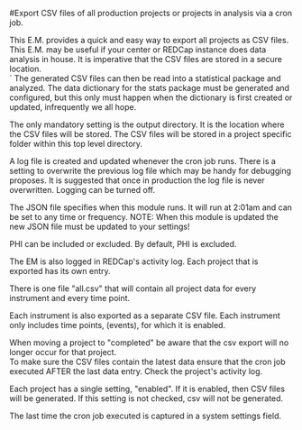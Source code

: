 #Export CSV files of all production projects or projects in analysis via a cron job.

This E.M. provides a quick and easy way to export all projects as CSV files.  This E.M. may be useful if your center or REDCap instance
does data analysis in house.  It is imperative that the CSV files are stored in a secure location.  
`
The generated CSV files can then be read into a statistical package and analyzed. The data dictionary for the stats
package must be generated and configured, but this only must happen when the dictionary is first created or updated, infrequently we all hope.

The only mandatory setting is the output directory.  It is the location where the CSV files will be stored. The CSV files will be stored in a project specific folder within this top level directory.

A log file is created and updated whenever the cron job runs. There is a setting to overwrite the previous log file which may be handy for debugging proposes. It is suggested that once in production the log file is never overwritten.
Logging can be turned off.

The JSON file specifies when this module runs.  It will run at 2:01am and can be set to any time or frequency.
NOTE: When this module is updated the new JSON file must be updated to your settings!

PHI can be included or excluded. By default, PHI is excluded.

The EM is also logged in REDCap's activity log.  Each project that is exported has its own entry.

There is one file "all.csv" that will contain all project data for every instrument and every time point.

Each instrument is also exported as a separate CSV file.
Each instrument only includes time points, (events), for which it is enabled.

When moving a project to "completed" be aware that the csv export will no longer occur for that project.  
To make sure the CSV files contain the latest data ensure that the cron job executed AFTER the last data entry. Check the project's activity log.

Each project has a single setting, "enabled".  If it is enabled, then CSV files will be generated.  If this setting is not checked, csv will not be generated.

The last time the cron job executed is captured in a system settings field.